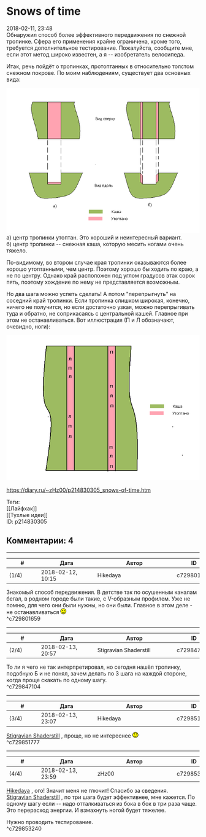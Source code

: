 Snows of time
=============

  
2018-02-11, 23:48  
 Обнаружил способ более эффективного передвижения по снежной тропинке. Сфера его применения крайне ограничена, кроме того, требуется дополнительное тестирование. Пожалуйста, сообщите мне, если этот метод широко известен, а я -- изобретатель велосипеда.   
   
 Итак, речь пойдёт о тропинках, протоптанных в относительно толстом снежном покрове. По моим наблюдениям, существует два основных вида:   
   
  ![](pics/edNggsV.png)    
 а) центр тропинки утоптан. Это хороший и неинтересный вариант.   
 б) центр тропинки -- снежная каша, которую месить ногами очень тяжело.   
   
 По-видимому, во втором случае края тропинки оказываются более хорошо утоптанными, чем центр. Поэтому хорошо бы ходить по краю, а не по центру. Однако край расположен под углом градусов этак сорок пять, поэтому хождение по нему не представляется возможным.   
   
 Но два шага можно успеть сделать! А потом "перепрыгнуть" на соседний край тропинки. Если тропинка слишком широкая, конечно, ничего не получится, но если достаточно узкая, можно перепрыгивать туда и обратно, не соприкасаясь с центральной кашей. Главное при этом не останавливаться. Вот иллюстрация (П и Л обозначают, очевидно, ноги):   
   
  ![](pics/mPbTHBg.png)    
  
<https://diary.ru/~zHz00/p214830305_snows-of-time.htm>  
  
Теги:  
[[Лайфхак]]  
[[Тухлые идеи]]  
ID: p214830305  


Комментарии: 4
--------------

  


---



|         #         |              Дата              |                     Автор                     |           ID           |
| --- | --- | --- | --- |
| (1/4) | 2018-02-12, 10:15 | Hikedaya | c729801659 |

  
 Знакомый способ передвижения. В детстве так по осушенным каналам бегал, в родном городе были такие, с V-образным профилем. Уже не помню, для чего они были нужны, но они были. Главное в этом деле - не останавливаться ![:)](pics/3.gif)   
 ^c729801659

---



|         #         |              Дата              |                     Автор                     |           ID           |
| --- | --- | --- | --- |
| (2/4) | 2018-02-13, 20:57 | Stigravian Shaderstill | c729847104 |

  
 То ли я чего не так интерпретировал, но сегодня нашёл тропинку, подобную Б и не понял, зачем делать по 3 шага на каждой стороне, когда проще скакать по одному шагу.   
 ^c729847104

---



|         #         |              Дата              |                     Автор                     |           ID           |
| --- | --- | --- | --- |
| (3/4) | 2018-02-13, 23:07 | Hikedaya | c729851777 |

  
  [Stigravian Shaderstill](http://stigravian.diary.ru "Science, Death, Rock-n-Roll")  , проще, но не интереснее ![:)](pics/3.gif)   
 ^c729851777

---



|         #         |              Дата              |                     Автор                     |           ID           |
| --- | --- | --- | --- |
| (4/4) | 2018-02-13, 23:59 | zHz00 | c729853240 |

  
  [Hikedaya](http://hikedaya.diary.ru "Записная книжка")  , ого! Значит меня не глючит! Спасибо за сведения.   
  [Stigravian Shaderstill](http://stigravian.diary.ru "Science, Death, Rock-n-Roll")  , по три шага будет эффективнее, мне кажется. По одному шагу если -- надо отталкиваться из бока в бок в три раза чаще. Это перерасход энергии. И взмахнуть ногой будет тяжелее.   
   
 Нужно проводить тестирование.   
 ^c729853240
